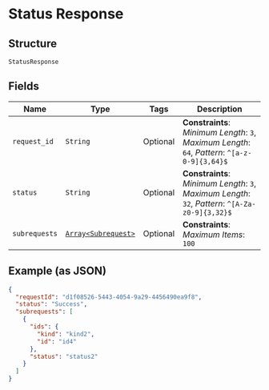 
# Status Response

## Structure

`StatusResponse`

## Fields

| Name | Type | Tags | Description |
|  --- | --- | --- | --- |
| `request_id` | `String` | Optional | **Constraints**: *Minimum Length*: `3`, *Maximum Length*: `64`, *Pattern*: `^[a-z-0-9]{3,64}$` |
| `status` | `String` | Optional | **Constraints**: *Minimum Length*: `3`, *Maximum Length*: `32`, *Pattern*: `^[A-Za-z0-9]{3,32}$` |
| `subrequests` | [`Array<Subrequest>`](../../doc/models/subrequest.md) | Optional | **Constraints**: *Maximum Items*: `100` |

## Example (as JSON)

```json
{
  "requestId": "d1f08526-5443-4054-9a29-4456490ea9f8",
  "status": "Success",
  "subrequests": [
    {
      "ids": {
        "kind": "kind2",
        "id": "id4"
      },
      "status": "status2"
    }
  ]
}
```

